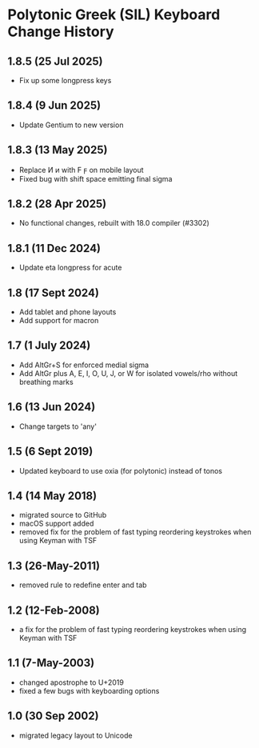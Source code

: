 Polytonic Greek (SIL) Keyboard Change History
=======================

1.8.5 (25 Jul 2025)
-----------------
* Fix up some longpress keys

1.8.4 (9 Jun 2025)
-----------------
* Update Gentium to new version

1.8.3 (13 May 2025)
-----------------
* Replace Ͷ ͷ with Ϝ ϝ on mobile layout
* Fixed bug with shift space emitting final sigma

1.8.2 (28 Apr 2025)
-----------------
* No functional changes, rebuilt with 18.0 compiler (#3302)

1.8.1 (11 Dec 2024)
-----------------
* Update eta longpress for acute

1.8 (17 Sept 2024)
-----------------
* Add tablet and phone layouts
* Add support for macron

1.7 (1 July 2024)
-----------------
* Add AltGr+S for enforced medial sigma
* Add AltGr plus A, E, I, O, U, J, or W for isolated vowels/rho without breathing marks

1.6 (13 Jun 2024)
-----------------
* Change targets to 'any'

1.5 (6 Sept 2019)
-----------------
* Updated keyboard to use oxia (for polytonic) instead of tonos

1.4 (14 May 2018)
-----------------
* migrated source to GitHub
* macOS support added
* removed fix for the problem of fast typing reordering keystrokes when using Keyman with TSF

1.3 (26-May-2011)
-----------------
*  removed rule to redefine enter and tab

1.2 (12-Feb-2008)
-----------------
* a fix for the problem of fast typing reordering keystrokes when using Keyman with TSF

1.1 (7-May-2003)
-----------------
* changed apostrophe to U+2019
* fixed a few bugs with keyboarding options

1.0 (30 Sep 2002)
-----------------
* migrated legacy layout to Unicode
